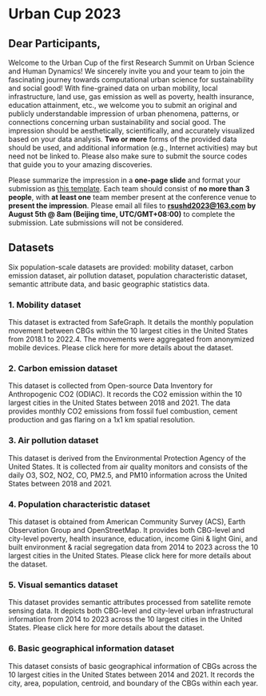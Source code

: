 # Urban Cup 2023

## Dear Participants,
Welcome to the Urban Cup of the first Research Summit on Urban Science and Human Dynamics! We sincerely invite you and your team to join the fascinating journey towards computational urban science for sustainability and social good! With fine-grained data on urban mobility, local infrastructure, land use, gas emission as well as poverty, health insurance, education attainment, etc., we welcome you to submit an original and publicly understandable impression of urban phenomena, patterns, or connections concerning urban sustainability and social good. The impression should be aesthetically, scientifically, and accurately visualized based on your data analysis. **Two or more** forms of the provided data should be used, and additional information (e.g., Internet activities) may but need not be linked to. Please also make sure to submit the source codes that guide you to your amazing discoveries.

Please summarize the impression in a **one-page slide** and format your submission as [this template](Submission_Format.pptx). Each team should consist of **no more than 3 people**, with **at least one** team member present at the conference venue to **present the impression**. Please email all files to **rsushd2023@163.com by August 5th @ 8am (Beijing time, UTC/GMT+08:00)** to complete the submission. Late submissions will not be considered.

## Datasets
Six population-scale datasets are provided: mobility dataset, carbon emission dataset, air pollution dataset, population characteristic dataset, semantic attribute data, and basic geographic statistics data.

### 1. Mobility dataset
This dataset is extracted from SafeGraph. It details the monthly population movement between CBGs within the 10 largest cities in the United States from 2018.1 to 2022.4. The movements were aggregated from anonymized mobile devices. Please click here for more details about the dataset.

### 2. Carbon emission dataset
This dataset is collected from Open-source Data Inventory for Anthropogenic CO2 (ODIAC). It records the CO2 emission within the 10 largest cities in the United States between 2018 and 2021. The data provides monthly CO2 emissions from fossil fuel combustion, cement production and gas flaring on a 1x1 km spatial resolution.

### 3. Air pollution dataset
This dataset is derived from the Environmental Protection Agency of the United States. It is collected from air quality monitors and consists of the daily O3, SO2, NO2, CO, PM2.5, and PM10 information across the United States between 2018 and 2021.

### 4. Population characteristic dataset
This dataset is obtained from American Community Survey (ACS), Earth Observation Group and OpenStreetMap. It provides both CBG-level and city-level poverty, health insurance, education, income Gini & light Gini, and built environment & racial segregation data from 2014 to 2023 across the 10 largest cities in the United States. Please click here for more details about the dataset.

### 5. Visual semantics dataset
This dataset provides semantic attributes processed from satellite remote sensing data. It depicts both CBG-level and city-level urban infrastructural information from 2014 to 2023 across the 10 largest cities in the United States. Please click here for more details about the dataset.

### 6. Basic geographical information dataset
This dataset consists of basic geographical information of CBGs across the 10 largest cities in the United States between 2014 and 2021. It records the city, area, population, centroid, and boundary of the CBGs within each year.
